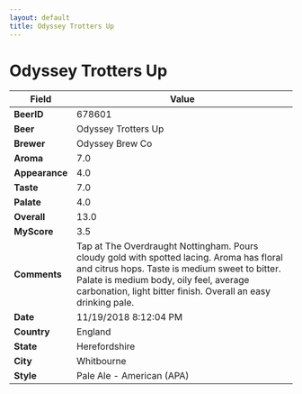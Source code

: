 ```yaml
---
layout: default
title: Odyssey Trotters Up
---
```


# Odyssey Trotters Up

| Field         | Value     |
|---------------|-----------|
| **BeerID** | 678601 |
| **Beer** | Odyssey Trotters Up |
| **Brewer** | Odyssey Brew Co |
| **Aroma** | 7.0 |
| **Appearance** | 4.0 |
| **Taste** | 7.0 |
| **Palate** | 4.0 |
| **Overall** | 13.0 |
| **MyScore** | 3.5 |
| **Comments** | Tap at The Overdraught Nottingham. Pours cloudy gold with spotted lacing. Aroma has floral and citrus hops. Taste is medium sweet to bitter. Palate is medium body, oily feel, average carbonation, light bitter finish. Overall an easy drinking pale.  |
| **Date** | 11/19/2018 8:12:04 PM |
| **Country** | England |
| **State** | Herefordshire |
| **City** | Whitbourne |
| **Style** | Pale Ale - American (APA) |
